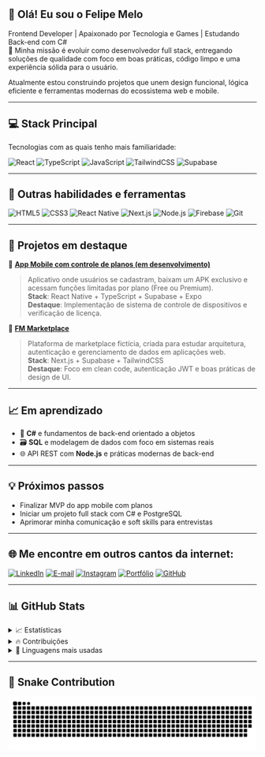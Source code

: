 ## 👋 Olá! Eu sou o Felipe Melo

Frontend Developer | Apaixonado por Tecnologia e Games | Estudando Back-end com C#  
🚀 Minha missão é evoluir como desenvolvedor full stack, entregando soluções de qualidade com foco em boas práticas, código limpo e uma experiência sólida para o usuário.

Atualmente estou construindo projetos que unem design funcional, lógica eficiente e ferramentas modernas do ecossistema web e mobile.

---

## 💻 Stack Principal

Tecnologias com as quais tenho mais familiaridade:

![React](https://img.shields.io/badge/-React.js-20232A?style=for-the-badge&logo=react)
![TypeScript](https://img.shields.io/badge/-TypeScript-007ACC?style=for-the-badge&logo=typescript&logoColor=white)
![JavaScript](https://img.shields.io/badge/-JavaScript-F7DF1E?style=for-the-badge&logo=javascript&logoColor=black)
![TailwindCSS](https://img.shields.io/badge/-tailwindcss-20232A?style=for-the-badge&logo=tailwindcss)
![Supabase](https://img.shields.io/badge/-supabase-20232A?style=for-the-badge&logo=supabase)

---

## 🔧 Outras habilidades e ferramentas

![HTML5](https://img.shields.io/badge/-HTML5-E34F26?style=for-the-badge&logo=html5&logoColor=white)
![CSS3](https://img.shields.io/badge/-CSS3-1572B6?style=for-the-badge&logo=css3&logoColor=white)
![React Native](https://img.shields.io/badge/-React%20Native-20232A?style=for-the-badge&logo=react)
![Next.js](https://img.shields.io/badge/-Next.js-black?style=for-the-badge&logo=next.js)
![Node.js](https://img.shields.io/badge/-Node.js-339933?style=for-the-badge&logo=nodedotjs&logoColor=white)
![Firebase](https://img.shields.io/badge/-Firebase-FFCA28?style=for-the-badge&logo=firebase&logoColor=black)
![Git](https://img.shields.io/badge/-Git-F05032?style=for-the-badge&logo=git&logoColor=white)

---

## 📂 Projetos em destaque

🔗 [**App Mobile com controle de planos (em desenvolvimento)**](https://github.com/FelipeMeloGomes/FM-Dummer)  
> Aplicativo onde usuários se cadastram, baixam um APK exclusivo e acessam funções limitadas por plano (Free ou Premium).  
> **Stack**: React Native + TypeScript + Supabase + Expo  
> **Destaque**: Implementação de sistema de controle de dispositivos e verificação de licença.

🔗 [**FM Marketplace**](https://github.com/FelipeMeloGomes/FM-Marketplace)  
> Plataforma de marketplace fictícia, criada para estudar arquitetura, autenticação e gerenciamento de dados em aplicações web.  
> **Stack**: Next.js + Supabase + TailwindCSS  
> **Destaque**: Foco em clean code, autenticação JWT e boas práticas de design de UI.

---

## 📈 Em aprendizado

- 🧱 **C#** e fundamentos de back-end orientado a objetos  
- 🗃️ **SQL** e modelagem de dados com foco em sistemas reais  
- 🌐 API REST com **Node.js** e práticas modernas de back-end  

---

## 💡 Próximos passos

- Finalizar MVP do app mobile com planos  
- Iniciar um projeto full stack com C# e PostgreSQL  
- Aprimorar minha comunicação e soft skills para entrevistas  

---

## 🌐 Me encontre em outros cantos da internet:

[![LinkedIn](https://img.shields.io/badge/-LinkedIn-000?style=for-the-badge&logo=linkedin&logoColor=FF00F6)](https://www.linkedin.com/in/felipemelog/)
[![E-mail](https://img.shields.io/badge/-Email-000?style=for-the-badge&logo=microsoft-outlook&logoColor=FF00F6)](mailto:felipemelogomes36@gmail.com)
[![Instagram](https://img.shields.io/badge/-Instagram-000?style=for-the-badge&logo=instagram&logoColor=FF00F6)](https://www.instagram.com/devfelipemelo/)
[![Portfólio](https://img.shields.io/badge/-Portfólio-000?style=for-the-badge&logo=vercel&logoColor=FF00F6)](https://portfoliofmg.netlify.app/)
[![GitHub](https://img.shields.io/badge/-GitHub-000?style=for-the-badge&logo=github&logoColor=FF00F6)](https://github.com/FelipeMeloGomes)

---

## 📊 GitHub Stats

<details>
  <summary>📈 Estatísticas</summary>
  <img src="https://github-readme-stats.vercel.app/api?username=FelipeMeloGomes&show_icons=true&theme=radical" alt="GitHub Stats">
</details>

<details>
  <summary>🔥 Contribuições</summary>
  <img src="https://streak-stats.demolab.com?user=FelipeMeloGomes&theme=radical&hide_border=true&locale=pt_BR" alt="GitHub Streak">
</details>

<details>
  <summary>🧠 Linguagens mais usadas</summary>
  <img src="https://github-readme-stats.vercel.app/api/top-langs/?username=FelipeMeloGomes&size_weight=0.5&count_weight=0.5&theme=radical" alt="Top Langs">
</details>

---

## 🐍 Snake Contribution

<picture>
  <source media="(prefers-color-scheme: dark)" srcset="https://raw.githubusercontent.com/FelipeMeloGomes/FelipeMeloGomes/output/github-contribution-grid-snake-dark.svg">
  <source media="(prefers-color-scheme: light)" srcset="https://raw.githubusercontent.com/FelipeMeloGomes/FelipeMeloGomes/output/github-contribution-grid-snake.svg">
  <img loading="lazy" alt="github contribution grid snake animation" src="https://raw.githubusercontent.com/FelipeMeloGomes/FelipeMeloGomes/output/github-contribution-grid-snake.svg">
</picture>
